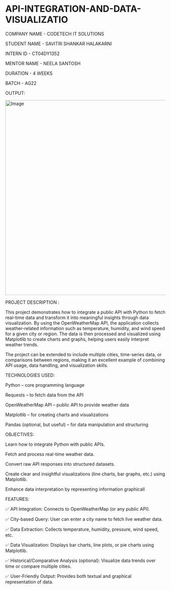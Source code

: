 # API-INTEGRATION-AND-DATA-VISUALIZATIO

COMPANY NAME - CODETECH IT SOLUTIONS

STUDENT NAME - SAVITRI SHANKAR HALAKARNI

INTERN ID - CT04DY1352

MENTOR NAME - NEELA SANTOSH

DURATION - 4 WEEKS

BATCH - AG22

OUTPUT:


<img width="1280" height="612" alt="Image" src="https://github.com/user-attachments/assets/940076cc-6069-4fab-b858-2c0fa4227de3" />

PROJECT DESCRIPTION :

This project demonstrates how to integrate a public API with Python to fetch real-time data and transform it into meaningful insights through data visualization. By using the OpenWeatherMap API, the application collects weather-related information such as temperature, humidity, and wind speed for a given city or region. The data is then processed and visualized using Matplotlib to create charts and graphs, helping users easily interpret weather trends.

The project can be extended to include multiple cities, time-series data, or comparisons between regions, making it an excellent example of combining API usage, data handling, and visualization skills.

TECHNOLOGIES USED:

Python – core programming language

Requests – to fetch data from the API

OpenWeatherMap API – public API to provide weather data

Matplotlib – for creating charts and visualizations

Pandas (optional, but useful) – for data manipulation and structuring


OBJECTIVES:

Learn how to integrate Python with public APIs.

Fetch and process real-time weather data.

Convert raw API responses into structured datasets.

Create clear and insightful visualizations (line charts, bar graphs, etc.) using Matplotlib.

Enhance data interpretation by representing information graphicall

FEATURES:

✅ API Integration: Connects to OpenWeatherMap (or any public API).

✅ City-based Query: User can enter a city name to fetch live weather data.

✅ Data Extraction: Collects temperature, humidity, pressure, wind speed, etc.

✅ Data Visualization: Displays bar charts, line plots, or pie charts using Matplotlib.

✅ Historical/Comparative Analysis (optional): Visualize data trends over time or compare multiple cities.

✅ User-Friendly Output: Provides both textual and graphical representation of data.
